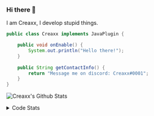 ### Hi there 👋

I am Creaxx, I develop stupid things. 

```java
public class Creaxx implements JavaPlugin {

    public void onEnable() {
        System.out.println("Hello there!");
    }
    
    public String getContactInfo() {
        return "Message me on discord: Creaxx#0001";
    }
}
```

![Creaxx's Github Stats](https://github-readme-stats.vercel.app/api?username=CreaxxOG&show_icons=true&theme=dark&count_private=true)

<details>
  <summary>Code Stats</summary>

<!--START_SECTION:waka-->
![Code Time](http://img.shields.io/badge/Code%20Time-976%20hrs%2046%20mins-blue)

![Lines of code](https://img.shields.io/badge/From%20Hello%20World%20I%27ve%20Written--10%20Thousand%20lines%20of%20code-blue)

**🐱 My GitHub Data** 

> 🏆 620 Contributions in the Year 2022
 > 
> 📦 66.1 kB Used in GitHub's Storage 
 > 
> 🚫 Not Opted to Hire
 > 
> 📜 3 Public Repositories 
 > 
> 🔑 2 Private Repositories  
 > 
**I'm an Early 🐤** 

```text
🌞 Morning    31 commits     █░░░░░░░░░░░░░░░░░░░░░░░░   6.05% 
🌆 Daytime    250 commits    ████████████░░░░░░░░░░░░░   48.83% 
🌃 Evening    218 commits    ██████████░░░░░░░░░░░░░░░   42.58% 
🌙 Night      13 commits     ░░░░░░░░░░░░░░░░░░░░░░░░░   2.54%

```
📅 **I'm Most Productive on Sunday** 

```text
Monday       63 commits     ███░░░░░░░░░░░░░░░░░░░░░░   12.3% 
Tuesday      57 commits     ██░░░░░░░░░░░░░░░░░░░░░░░   11.13% 
Wednesday    68 commits     ███░░░░░░░░░░░░░░░░░░░░░░   13.28% 
Thursday     54 commits     ██░░░░░░░░░░░░░░░░░░░░░░░   10.55% 
Friday       44 commits     ██░░░░░░░░░░░░░░░░░░░░░░░   8.59% 
Saturday     105 commits    █████░░░░░░░░░░░░░░░░░░░░   20.51% 
Sunday       121 commits    ██████░░░░░░░░░░░░░░░░░░░   23.63%

```


📊 **This Week I Spent My Time On** 

```text
💬 Programming Languages: 
Java                     13 hrs 7 mins       ████████████████████████░   98.78% 
YAML                     4 mins              ░░░░░░░░░░░░░░░░░░░░░░░░░   0.61% 
XML                      2 mins              ░░░░░░░░░░░░░░░░░░░░░░░░░   0.36% 
Kotlin                   1 min               ░░░░░░░░░░░░░░░░░░░░░░░░░   0.24% 
PATCH                    0 secs              ░░░░░░░░░░░░░░░░░░░░░░░░░   0.01%

🔥 Editors: 
IntelliJ                 13 hrs 16 mins      █████████████████████████   100.0%

```

**I Mostly Code in Java** 

```text
Java                     7 repos             ████████████████░░░░░░░░░   63.64% 
Kotlin                   3 repos             ██████░░░░░░░░░░░░░░░░░░░   27.27% 
EJS                      1 repo              ██░░░░░░░░░░░░░░░░░░░░░░░   9.09%

```



 Last Updated on 13/11/2022 12:44:41 UTC
<!--END_SECTION:waka-->
</details>
